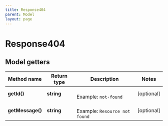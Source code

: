 ```yaml
---
title: Response404
parent: Model
layout: page
---
```


# Response404

## Model getters

Method name | Return type | Description | Notes
------------ | ------------- | ------------- | -------------
**getId()** | **string** |  <br>Example: `not-found` | [optional]
**getMessage()** | **string** |  <br>Example: `Resource not found` | [optional]

